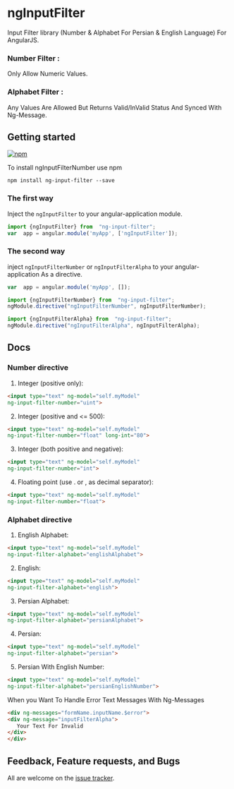 
# ngInputFilter

Input Filter library (Number & Alphabet For Persian & English Language) For AngularJS.

### Number Filter : 
Only Allow Numeric Values.


### Alphabet Filter : 
Any Values Are Allowed But Returns Valid/InValid Status And Synced With Ng-Message.


  

## Getting started



[![npm](https://img.shields.io/npm/v/ng-input-filter?style=flat-square)](https://www.npmjs.com/package/ng-input-filter)

To install ngInputFilterNumber use npm
```
npm install ng-input-filter --save
```
### The first way

Inject the `ngInputFilter` to  your angular-application module.

```javascript
import {ngInputFilter} from  "ng-input-filter";
var  app = angular.module('myApp', ['ngInputFilter']);
```
### The second way

inject `ngInputFilterNumber` or `ngInputFilterAlpha` to  your angular-application As a directive.

```javascript
var  app = angular.module('myApp', []);

import {ngInputFilterNumber} from  "ng-input-filter";
ngModule.directive("ngInputFilterNumber", ngInputFilterNumber);

import {ngInputFilterAlpha} from  "ng-input-filter";
ngModule.directive("ngInputFilterAlpha", ngInputFilterAlpha);
```


## Docs
### Number directive

 1. Integer (positive only):
 ```html
<input type="text" ng-model="self.myModel"
ng-input-filter-number="uint">
```

 2. Integer (positive and <= 500):
 ```html
<input type="text" ng-model="self.myModel"
ng-input-filter-number="float" long-int="80">
```

 3. Integer (both positive and negative):
 ```html
<input type="text" ng-model="self.myModel"
ng-input-filter-number="int">
```

 4. Floating point (use . or , as decimal separator):
 ```html
<input type="text" ng-model="self.myModel"
ng-input-filter-number="float">
```

  ### Alphabet directive

 1. English Alphabet:
 ```html
<input type="text" ng-model="self.myModel"
ng-input-filter-alphabet="englishAlphabet">
```

 2. English:
 ```html
<input type="text" ng-model="self.myModel"
ng-input-filter-alphabet="english">
```

 3. Persian Alphabet:
 ```html
<input type="text" ng-model="self.myModel"
ng-input-filter-alphabet="persianAlphabet">
```

 4. Persian:
 ```html
<input type="text" ng-model="self.myModel"
ng-input-filter-alphabet="persian">
```

 5. Persian With English Number:
 ```html
<input type="text" ng-model="self.myModel"
ng-input-filter-alphabet="persianEnglishNumber">
```

When you Want To Handle Error Text Messages With Ng-Messages
 ```html
<div ng-messages="formName.inputName.$error">
<div ng-message="inputFilterAlpha">
	Your Text For Invalid
</div>
</div>
```



## Feedback, Feature requests, and Bugs
All are welcome on the [issue tracker](https://github.com/A20Group/ng-input-filter/issues).